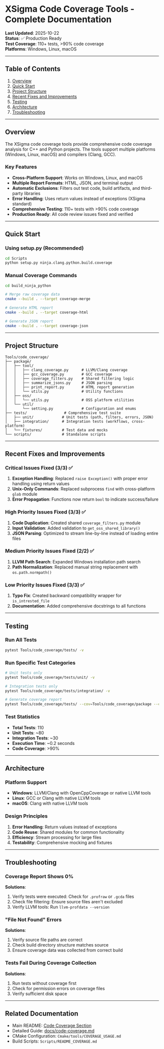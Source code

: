 # XSigma Code Coverage Tools - Complete Documentation

**Last Updated**: 2025-10-22  
**Status**: ✅ Production Ready  
**Test Coverage**: 110+ tests, >90% code coverage  
**Platforms**: Windows, Linux, macOS

---

## Table of Contents

1. [Overview](#overview)
2. [Quick Start](#quick-start)
3. [Project Structure](#project-structure)
4. [Recent Fixes and Improvements](#recent-fixes-and-improvements)
5. [Testing](#testing)
6. [Architecture](#architecture)
7. [Troubleshooting](#troubleshooting)

---

## Overview

The XSigma code coverage tools provide comprehensive code coverage analysis for C++ and Python projects. The tools support multiple platforms (Windows, Linux, macOS) and compilers (Clang, GCC).

### Key Features

- **Cross-Platform Support**: Works on Windows, Linux, and macOS
- **Multiple Report Formats**: HTML, JSON, and terminal output
- **Automatic Exclusions**: Filters out test code, build artifacts, and third-party libraries
- **Error Handling**: Uses return values instead of exceptions (XSigma standard)
- **Comprehensive Testing**: 110+ tests with >90% code coverage
- **Production Ready**: All code review issues fixed and verified

---

## Quick Start

### Using setup.py (Recommended)

```bash
cd Scripts
python setup.py ninja.clang.python.build.coverage
```

### Manual Coverage Commands

```bash
cd build_ninja_python

# Merge raw coverage data
cmake --build . --target coverage-merge

# Generate HTML report
cmake --build . --target coverage-html

# Generate JSON report
cmake --build . --target coverage-json
```

---

## Project Structure

```
Tools/code_coverage/
├── package/
│   ├── tool/
│   │   ├── clang_coverage.py      # LLVM/Clang coverage
│   │   ├── gcc_coverage.py        # GCC coverage
│   │   ├── coverage_filters.py    # Shared filtering logic
│   │   ├── summarize_jsons.py     # JSON parsing
│   │   ├── print_report.py        # HTML report generation
│   │   └── utils.py               # Utility functions
│   ├── oss/
│   │   └── utils.py               # OSS platform utilities
│   └── util/
│       └── setting.py             # Configuration and enums
├── tests/                 # Comprehensive test suite
│   ├── unit/             # Unit tests (path, filters, errors, JSON)
│   ├── integration/      # Integration tests (workflows, cross-platform)
│   └── fixtures/         # Test data and mocks
└── scripts/              # Standalone scripts
```

---

## Recent Fixes and Improvements

### Critical Issues Fixed (3/3) ✅

1. **Exception Handling**: Replaced `raise Exception()` with proper error handling using return values
2. **Unix-Only Commands**: Replaced subprocess `find` with cross-platform `glob` module
3. **Error Propagation**: Functions now return `bool` to indicate success/failure

### High Priority Issues Fixed (3/3) ✅

1. **Code Duplication**: Created shared `coverage_filters.py` module
2. **Input Validation**: Added validation to `get_oss_shared_library()`
3. **JSON Parsing**: Optimized to stream line-by-line instead of loading entire files

### Medium Priority Issues Fixed (2/2) ✅

1. **LLVM Path Search**: Expanded Windows installation path search
2. **Path Normalization**: Replaced manual string replacement with `os.path.normpath()`

### Low Priority Issues Fixed (3/3) ✅

1. **Typo Fix**: Created backward compatibility wrapper for `is_intrested_file`
2. **Documentation**: Added comprehensive docstrings to all functions

---

## Testing

### Run All Tests

```bash
pytest Tools/code_coverage/tests/ -v
```

### Run Specific Test Categories

```bash
# Unit tests only
pytest Tools/code_coverage/tests/unit/ -v

# Integration tests only
pytest Tools/code_coverage/tests/integration/ -v

# Generate coverage report
pytest Tools/code_coverage/tests/ --cov=Tools/code_coverage/package --cov-report=html
```

### Test Statistics

- **Total Tests**: 110
- **Unit Tests**: ~80
- **Integration Tests**: ~30
- **Execution Time**: ~0.2 seconds
- **Code Coverage**: >90%

---

## Architecture

### Platform Support

- **Windows**: LLVM/Clang with OpenCppCoverage or native LLVM tools
- **Linux**: GCC or Clang with native LLVM tools
- **macOS**: Clang with native LLVM tools

### Design Principles

1. **Error Handling**: Return values instead of exceptions
2. **Code Reuse**: Shared modules for common functionality
3. **Efficiency**: Stream processing for large files
4. **Testability**: Comprehensive mocking and fixtures

---

## Troubleshooting

### Coverage Report Shows 0%

**Solutions**:
1. Verify tests were executed: Check for `.profraw` or `.gcda` files
2. Check file filtering: Ensure source files aren't excluded
3. Verify LLVM tools: Run `llvm-profdata --version`

### "File Not Found" Errors

**Solutions**:
1. Verify source file paths are correct
2. Check build directory structure matches source
3. Ensure coverage data was collected from correct build

### Tests Fail During Coverage Collection

**Solutions**:
1. Run tests without coverage first
2. Check for permission errors on coverage files
3. Verify sufficient disk space

---

## Related Documentation

- Main README: [Code Coverage Section](../../README.md#code-coverage)
- Detailed Guide: [docs/code-coverage.md](../../docs/code-coverage.md)
- CMake Configuration: `Cmake/tools/COVERAGE_USAGE.md`
- Build Scripts: `Scripts/README_COVERAGE.md`

